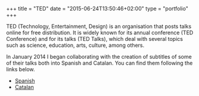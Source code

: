+++
title = "TED"
date = "2015-06-24T13:50:46+02:00"
type = "portfolio"
+++

TED (Technology, Entertainment, Design) is an organisation that posts talks online for free distribution. It is widely known for its annual conference (TED Conference) and for its talks (TED Talks), which deal with several topics such as science, education, arts, culture, among others.

In January 2014 I began collaborating with the creation of subtitles of some of their talks both into Spanish and Catalan. You can find them following the links below.

* [Spanish](https://www.youtube.com/watch?v=xfjZ-tWFxpA)
* [Catalan](https://www.youtube.com/watch?v=PhVP1tNeGyY)
